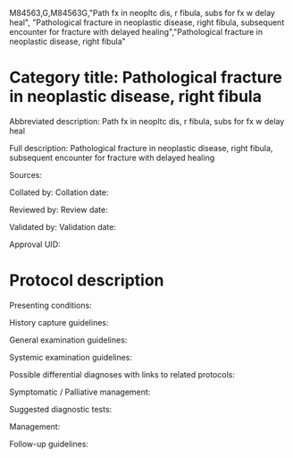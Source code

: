 M84563,G,M84563G,"Path fx in neopltc dis, r fibula, subs for fx w delay heal", "Pathological fracture in neoplastic disease, right fibula, subsequent encounter for fracture with delayed healing","Pathological fracture in neoplastic disease, right fibula"
# Category title: Pathological fracture in neoplastic disease, right fibula

Abbreviated description: Path fx in neopltc dis, r fibula, subs for fx w delay heal

Full description: Pathological fracture in neoplastic disease, right fibula, subsequent encounter for fracture with delayed healing

Sources:

Collated by:
Collation date:

Reviewed by:
Review date:

Validated by:
Validation date:

Approval UID:

# Protocol description

Presenting conditions:

History capture guidelines:

General examination guidelines:

Systemic examination guidelines:

Possible differential diagnoses with links to related protocols:

Symptomatic / Palliative management:

Suggested diagnostic tests:

Management:

Follow-up guidelines:
